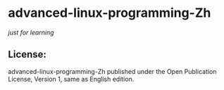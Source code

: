 # advanced-linux-programming-Zh

*just for learning*

## License: 
advanced-linux-programming-Zh published under the Open Publication License, Version 1, same as English edition.
